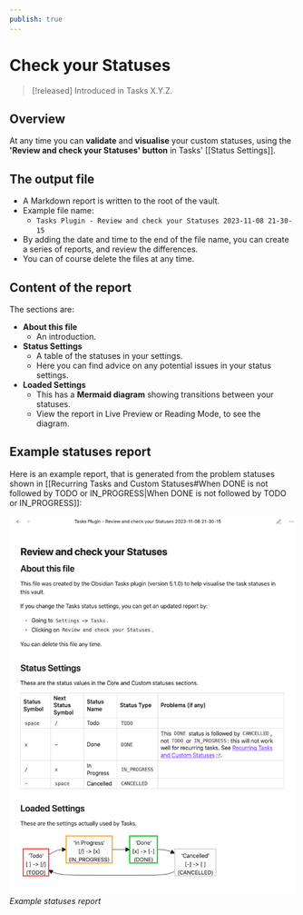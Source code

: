 ```yaml
---
publish: true
---
```


# Check your Statuses

> [!released]
> Introduced in Tasks X.Y.Z.

## Overview

At any time you can **validate** and **visualise** your custom statuses, using the **'Review and check your Statuses' button** in Tasks' [[Status Settings]].

## The output file

- A Markdown report is written to the root of the vault.
- Example file name:
  - `Tasks Plugin - Review and check your Statuses 2023-11-08 21-30-15`
- By adding the date and time to the end of the file name, you can create a series of reports, and review the differences.
- You can of course delete the files at any time.

## Content of the report

The sections are:

- **About this file**
  - An introduction.
- **Status Settings**
  - A table of the statuses in your settings.
  - Here you can find advice on any potential issues in your status settings.
- **Loaded Settings**
  - This has a **Mermaid diagram** showing transitions between your statuses.
  - View the report in Live Preview or Reading Mode, to see the diagram.

## Example statuses report

Here is an example report, that is generated from the problem statuses shown in [[Recurring Tasks and Custom Statuses#When DONE is not followed by TODO or IN_PROGRESS|When DONE is not followed by TODO or IN_PROGRESS]]:

![Example statuses report](../../images/settings-statuses-report.png)<br>
*Example statuses report*
